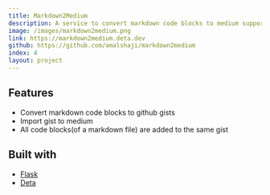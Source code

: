 ```yaml
---
title: Markdown2Medium
description: A service to convert markdown code blocks to medium supported gists
image: /images/markdown2medium.png
link: https://markdown2medium.deta.dev
github: https://github.com/amalshaji/markdown2medium
index: 4
layout: project
---
```



## Features

- Convert markdown code blocks to github gists
- Import gist to medium
- All code blocks(of a markdown file) are added to the same gist

## Built with

- [Flask](https://flask.palletsprojects.com/)
- [Deta](https://deta.sh)
